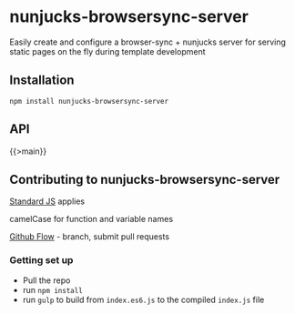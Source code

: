 # nunjucks-browsersync-server

Easily create and configure a browser-sync + nunjucks server for serving static pages on the fly during template development

## Installation

`npm install nunjucks-browsersync-server`

## API

{{>main}}

## Contributing to nunjucks-browsersync-server

[Standard JS](http://standardjs.com/) applies

camelCase for function and variable names

[Github Flow](https://guides.github.com/introduction/flow/) - branch, submit pull requests

### Getting set up

- Pull the repo
- run `npm install`
- run `gulp` to build from `index.es6.js` to the compiled `index.js` file
